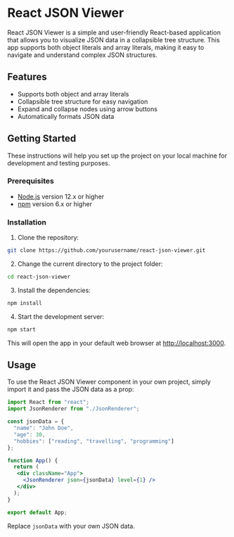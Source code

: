 # React JSON Viewer

React JSON Viewer is a simple and user-friendly React-based application that allows you to visualize JSON data in a collapsible tree structure. This app supports both object literals and array literals, making it easy to navigate and understand complex JSON structures.

## Features

- Supports both object and array literals
- Collapsible tree structure for easy navigation
- Expand and collapse nodes using arrow buttons
- Automatically formats JSON data

## Getting Started

These instructions will help you set up the project on your local machine for development and testing purposes.

### Prerequisites

- [Node.js](https://nodejs.org/) version 12.x or higher
- [npm](https://www.npmjs.com/) version 6.x or higher

### Installation

1. Clone the repository:

```bash
git clone https://github.com/yourusername/react-json-viewer.git
```

2. Change the current directory to the project folder:

```bash
cd react-json-viewer
```

3. Install the dependencies:

```bash
npm install
```

4. Start the development server:

```bash
npm start
```

This will open the app in your default web browser at [http://localhost:3000](http://localhost:3000).

## Usage

To use the React JSON Viewer component in your own project, simply import it and pass the JSON data as a prop:

```jsx
import React from "react";
import JsonRenderer from "./JsonRenderer";

const jsonData = {
  "name": "John Doe",
  "age": 30,
  "hobbies": ["reading", "travelling", "programming"]
};

function App() {
  return (
   <div className="App">
     <JsonRenderer json={jsonData} level={1} />
   </div>
  );
}

export default App;
```

Replace `jsonData` with your own JSON data.
